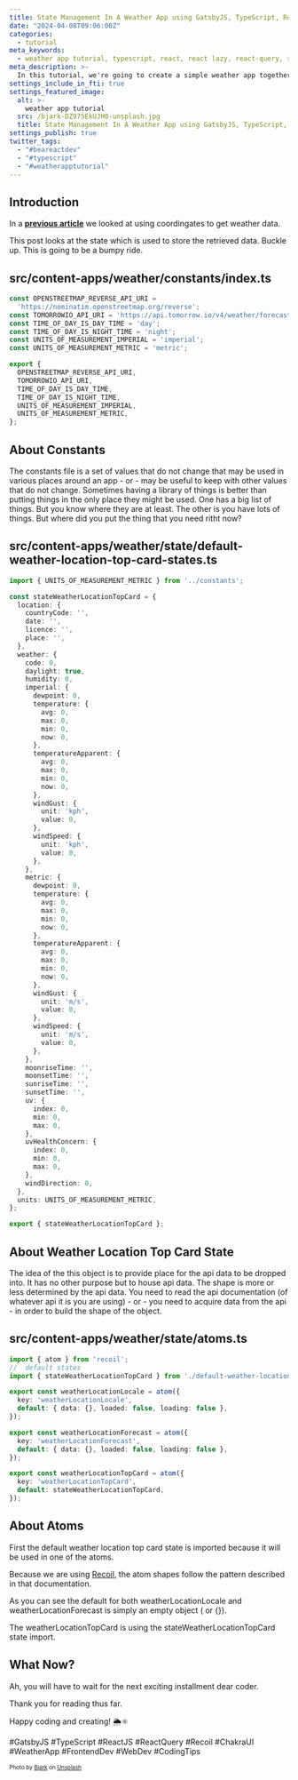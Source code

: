 ```yaml
---
title: State Management In A Weather App using GatsbyJS, TypeScript, Recoil and React!
date: "2024-04-08T09:06:00Z"
categories:
  - tutorial
meta_keywords:
  - weather app tutorial, typescript, react, react lazy, react-query, react suspense, recoil, coding tutorial
meta_description: >-
  In this tutorial, we're going to create a simple weather app together! 🌦️⚛️
settings_include_in_fti: true
settings_featured_image:
  alt: >-
    weather app tutorial
  src: /bjark-DZ975EkUJH0-unsplash.jpg
  title: State Management In A Weather App using GatsbyJS, TypeScript, Recoil and React!
settings_publish: true
twitter_tags:
  - "#beareactdev"
  - "#typescript"
  - "#weatherapptutorial"
---
```


## Introduction

In a <a href="/weather-app-use-weather-forecast-query-by-coords.ts/"><strong>previous article</strong></a> we looked at using coordingates to get weather data.

This post looks at the state which is used to store the retrieved data. Buckle up. This is going to be a bumpy ride.

## src/content-apps/weather/constants/index.ts

```typescript
const OPENSTREETMAP_REVERSE_API_URI =
  'https://nominatim.openstreetmap.org/reverse';
const TOMORROWIO_API_URI = 'https://api.tomorrow.io/v4/weather/forecast';
const TIME_OF_DAY_IS_DAY_TIME = 'day';
const TIME_OF_DAY_IS_NIGHT_TIME = 'night';
const UNITS_OF_MEASUREMENT_IMPERIAL = 'imperial';
const UNITS_OF_MEASUREMENT_METRIC = 'metric';

export {
  OPENSTREETMAP_REVERSE_API_URI,
  TOMORROWIO_API_URI,
  TIME_OF_DAY_IS_DAY_TIME,
  TIME_OF_DAY_IS_NIGHT_TIME,
  UNITS_OF_MEASUREMENT_IMPERIAL,
  UNITS_OF_MEASUREMENT_METRIC,
};
```

## About Constants

The constants file is a set of values that do not change that may be used in various places around an app - or - may be useful to keep with other values that do not change. Sometimes having a library of things is better than putting things in the only place they might be used. One has a big list of things. But you know where they are at least. The other is you have lots of things. But where did you put the thing that you need ritht now?

## src/content-apps/weather/state/default-weather-location-top-card-states.ts

```typescript
import { UNITS_OF_MEASUREMENT_METRIC } from '../constants';

const stateWeatherLocationTopCard = {
  location: {
    countryCode: '',
    date: '',
    licence: '',
    place: '',
  },
  weather: {
    code: 0,
    daylight: true,
    humidity: 0,
    imperial: {
      dewpoint: 0,
      temperature: {
        avg: 0,
        max: 0,
        min: 0,
        now: 0,
      },
      temperatureApparent: {
        avg: 0,
        max: 0,
        min: 0,
        now: 0,
      },
      windGust: {
        unit: 'kph',
        value: 0,
      },
      windSpeed: {
        unit: 'kph',
        value: 0,
      },
    },
    metric: {
      dewpoint: 0,
      temperature: {
        avg: 0,
        max: 0,
        min: 0,
        now: 0,
      },
      temperatureApparent: {
        avg: 0,
        max: 0,
        min: 0,
        now: 0,
      },
      windGust: {
        unit: 'm/s',
        value: 0,
      },
      windSpeed: {
        unit: 'm/s',
        value: 0,
      },
    },
    moonriseTime: '',
    moonsetTime: '',
    sunriseTime: '',
    sunsetTime: '',
    uv: {
      index: 0,
      min: 0,
      max: 0,
    },
    uvHealthConcern: {
      index: 0,
      min: 0,
      max: 0,
    },
    windDirection: 0,
  },
  units: UNITS_OF_MEASUREMENT_METRIC,
};

export { stateWeatherLocationTopCard };
```

## About Weather Location Top Card State

The idea of the this object is to provide place for the api data to be dropped into. It has no other purpose but to house api data. The shape is more or less determined by the api data. You need to read the api documentation (of whatever api it is you are using) - or - you need to acquire data from the api - in order to build the shape of the object.

## src/content-apps/weather/state/atoms.ts

```typescript
import { atom } from 'recoil';
//  default states
import { stateWeatherLocationTopCard } from './default-weather-location-top-card-state';

export const weatherLocationLocale = atom({
  key: 'weatherLocationLocale',
  default: { data: {}, loaded: false, loading: false },
});

export const weatherLocationForecast = atom({
  key: 'weatherLocationForecast',
  default: { data: {}, loaded: false, loading: false },
});

export const weatherLocationTopCard = atom({
  key: 'weatherLocationTopCard',
  default: stateWeatherLocationTopCard,
});
```

## About Atoms

First the default weather location top card state is imported because it will be used in one of the atoms.

Because we are using <a href="https://recoiljs.org/" target="_blank">Recoil</a>, the atom shapes follow the pattern described in that documentation.

As you can see the default for both weatherLocationLocale and weatherLocationForecast is simply an empty object ( or {}).

The weatherLocationTopCard is using the stateWeatherLocationTopCard state import.

## What Now?

Ah, you will have to wait for the next exciting installment dear coder.

Thank you for reading thus far.

Happy coding and creating! 🌦️⚛️

\#GatsbyJS #TypeScript #ReactJS #ReactQuery #Recoil #ChakraUI #WeatherApp #FrontendDev #WebDev #CodingTips

<p/>

<span style="font-size:10px">
  Photo by <a href="https://unsplash.com/@dagna?utm_content=creditCopyText&utm_medium=referral&utm_source=unsplash" target="_blank">Bjark</a> on <a href="https://unsplash.com/photos/clear-blue-sky-DZ975EkUJH0?utm_content=creditCopyText&utm_medium=referral&utm_source=unsplash" target="_blank">Unsplash</a>
</span>
